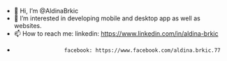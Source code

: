 - 👋 Hi, I’m @AldinaBrkic
- 👀 I’m interested in developing mobile and desktop app as well as websites.
- 📫 How to reach me: linkedin: https://www.linkedin.com/in/aldina-brkic
-                     facebook: https://www.facebook.com/aldina.brkic.77


